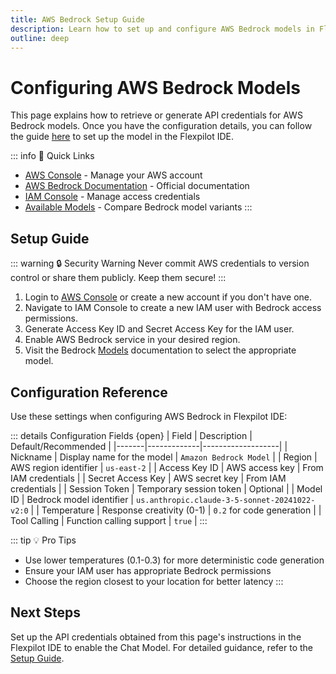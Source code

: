 ```yaml
---
title: AWS Bedrock Setup Guide
description: Learn how to set up and configure AWS Bedrock models in Flexpilot IDE
outline: deep
---
```


# Configuring AWS Bedrock Models

This page explains how to retrieve or generate API credentials for AWS Bedrock models. Once you have the configuration details, you can follow the guide [here](/docs/configuration/chat.md#setting-up-your-model) to set up the model in the Flexpilot IDE.

::: info 🔗 Quick Links
- [AWS Console](https://console.aws.amazon.com) - Manage your AWS account
- [AWS Bedrock Documentation](https://docs.aws.amazon.com/bedrock) - Official documentation
- [IAM Console](https://console.aws.amazon.com/iam) - Manage access credentials
- [Available Models](https://docs.aws.amazon.com/bedrock/latest/userguide/model-ids.html) - Compare Bedrock model variants
:::

## Setup Guide

::: warning 🔒 Security Warning
Never commit AWS credentials to version control or share them publicly. Keep them secure!
:::

1. Login to [AWS Console](https://console.aws.amazon.com) or create a new account if you don't have one.
2. Navigate to IAM Console to create a new IAM user with Bedrock access permissions.
3. Generate Access Key ID and Secret Access Key for the IAM user.
4. Enable AWS Bedrock service in your desired region.
5. Visit the Bedrock [Models](https://docs.aws.amazon.com/bedrock/latest/userguide/model-ids.html) documentation to select the appropriate model.

## Configuration Reference

Use these settings when configuring AWS Bedrock in Flexpilot IDE:

::: details Configuration Fields {open}
| Field | Description | Default/Recommended |
|-------|-------------|-------------------|
| Nickname | Display name for the model | `Amazon Bedrock Model` |
| Region | AWS region identifier | `us-east-2` |
| Access Key ID | AWS access key | From IAM credentials |
| Secret Access Key | AWS secret key | From IAM credentials |
| Session Token | Temporary session token | Optional |
| Model ID | Bedrock model identifier | `us.anthropic.claude-3-5-sonnet-20241022-v2:0` |
| Temperature | Response creativity (0-1) | `0.2` for code generation |
| Tool Calling | Function calling support | `true` |
:::

::: tip 💡 Pro Tips
- Use lower temperatures (0.1-0.3) for more deterministic code generation
- Ensure your IAM user has appropriate Bedrock permissions
- Choose the region closest to your location for better latency
:::

## Next Steps  

Set up the API credentials obtained from this page's instructions in the Flexpilot IDE to enable the Chat Model. For detailed guidance, refer to the [Setup Guide](/docs/configuration/chat.md#setting-up-your-model).